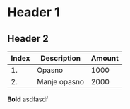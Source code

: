 # Header 1

## Header 2

Index | Description | Amount
------|-------------|--------
1.| Opasno|1000
2.| Manje opasno|2000

**Bold** asdfasdf 